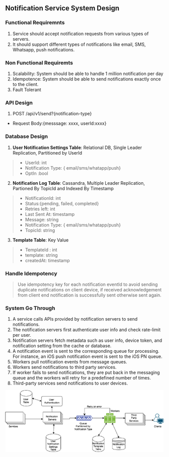 ## Notification Service System Design

### Functional Requiremnts
1. Service should accept notification requests from various types of servers.
2. It should support different types of notifications like email, SMS, Whatsapp, push notifications.

### Non Functional Requiremts
1. Scalability: System should be able to handle 1 million notification per day
2. Idempotence: System should be able to send notifications exactly once to the client.
3. Fault Tolerant

### API Design
1. POST /api/v1/send?{notification-type}
- Request Body:{messsage: xxxx, userId:xxxx}

### Database Design
1. **User Notification Settings Table**:  Relational DB, Single Leader Replication, Partitioned by UserId
> - UserId: int
> - Notification Type: { email/sms/whatapp/push}
> - OptIn :bool

2. **Notification Log Table**: Cassandra, Multiple Leader Replication, Partioned By TopicId and Indexed By Timestamp
> - NotificationId: int
> - Status:{pending, failed, completed}
> - Retries left: int
> - Last Sent At: timestamp
> - Message: string
> - Notification Type: { email/sms/whatapp/push}
> - TopicId: string

3. **Template Table**: Key Value
> - TemplateId : int 
> - template: string
> - createdAt: timestamp

### Handle Idempotency
> Use idempotency key for each notification eventId to avoid sending duplicate notifications on client device, if received acknowledgement from client end notification is successfully sent otherwise sent again.

### System Go Through
1. A service calls APIs provided by notification servers to send notifications.
2. The notification servers first authenticate user info and check rate-limit per user.
3. Notification servers fetch metadata such as user info, device token, and notification setting from the cache or database.
4. A notification event is sent to the corresponding queue for processing. For instance, an iOS push notification event is sent to the iOS PN queue.
5. Workers pull notification events from message queues.
6. Workers send notifications to third party services.
7. If worker fails to send notifications, they are put back in the messaging queue and the workers will retry for a predefined number of times.
8. Third-party services send notifications to user devices.

![Notification Service](./images/NotificationService.png)